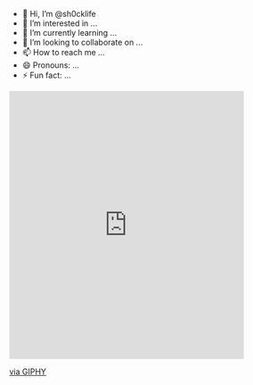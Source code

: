 - 👋 Hi, I’m @sh0cklife
- 👀 I’m interested in ...
- 🌱 I’m currently learning ...
- 💞️ I’m looking to collaborate on ...
- 📫 How to reach me ...
- 😄 Pronouns: ...
- ⚡ Fun fact: ...

<!---
sh0cklife/sh0cklife is a ✨ special ✨ repository because its `README.md` (this file) appears on your GitHub profile.
You can click the Preview link to take a look at your changes.
--->
<iframe src="https://giphy.com/embed/DhFLtX4Nxi180H5WGg" width="421" height="480" frameBorder="0" class="giphy-embed" allowFullScreen></iframe><p><a href="https://giphy.com/stickers/TripleTen-tech-coding-tripleten-DhFLtX4Nxi180H5WGg">via GIPHY</a></p>
